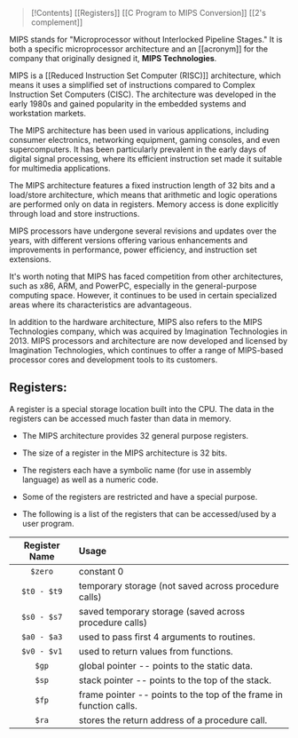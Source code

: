 > [!Contents]
> [[Registers]]
> [[C Program to MIPS Conversion]]
> [[2's complement]]
> 



MIPS stands for "Microprocessor without Interlocked Pipeline Stages." It is both a specific microprocessor architecture and an [[acronym]] for the company that originally designed it, **MIPS Technologies**.

MIPS is a [[Reduced Instruction Set Computer (RISC)]] architecture, which means it uses a simplified set of instructions compared to Complex Instruction Set Computers (CISC). The architecture was developed in the early 1980s and gained popularity in the embedded systems and workstation markets.

The MIPS architecture has been used in various applications, including consumer electronics, networking equipment, gaming consoles, and even supercomputers. It has been particularly prevalent in the early days of digital signal processing, where its efficient instruction set made it suitable for multimedia applications.

The MIPS architecture features a fixed instruction length of 32 bits and a load/store architecture, which means that arithmetic and logic operations are performed only on data in registers. Memory access is done explicitly through load and store instructions.

MIPS processors have undergone several revisions and updates over the years, with different versions offering various enhancements and improvements in performance, power efficiency, and instruction set extensions.

It's worth noting that MIPS has faced competition from other architectures, such as x86, ARM, and PowerPC, especially in the general-purpose computing space. However, it continues to be used in certain specialized areas where its characteristics are advantageous.

In addition to the hardware architecture, MIPS also refers to the MIPS Technologies company, which was acquired by Imagination Technologies in 2013. MIPS processors and architecture are now developed and licensed by Imagination Technologies, which continues to offer a range of MIPS-based processor cores and development tools to its customers.

## Registers:
A register is a special storage location built into the CPU. The data in the registers can be accessed much faster than data in memory.
- The MIPS architecture provides 32 general purpose registers.
- The size of a register in the MIPS architecture is 32 bits.
    
- The registers each have a symbolic name (for use in assembly language) as well as a numeric code.
    
- Some of the registers are restricted and have a special purpose.
    
- The following is a list of the registers that can be accessed/used by a user program.

|Register Name|Usage|
|:-:|:-|
|`$zero`|constant 0|
|`$t0 - $t9`|temporary storage (not saved across procedure calls)|
|`$s0 - $s7`|saved temporary storage (saved across procedure calls)|
|`$a0 - $a3`|used to pass first 4 arguments to routines.|
|`$v0 - $v1`|used to return values from functions.|
|`$gp`|global pointer -- points to the static data.|
|`$sp`|stack pointer -- points to the top of the stack.|
|`$fp`|frame pointer -- points to the top of the frame in function calls.|
|`$ra`|stores the return address of a procedure call.|

